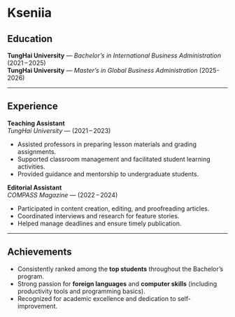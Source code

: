 # Kseniia

## Education  
**TungHai University** — *Bachelor’s in International Business Administration* (2021 – 2025)  
**TungHai University** — *Master’s in Global Business Administration* (2025-2026)  

---

## Experience  

**Teaching Assistant**  
*TungHai University* — (2021 – 2023)  
- Assisted professors in preparing lesson materials and grading assignments.  
- Supported classroom management and facilitated student learning activities.  
- Provided guidance and mentorship to undergraduate students.  

**Editorial Assistant**  
*COMPASS Magazine* — (2022 – 2024)  
- Participated in content creation, editing, and proofreading articles.  
- Coordinated interviews and research for feature stories.  
- Helped manage deadlines and ensure timely publication.  

---

## Achievements  
- Consistently ranked among the **top students** throughout the Bachelor’s program.  
- Strong passion for **foreign languages** and **computer skills** (including productivity tools and programming basics).  
- Recognized for academic excellence and dedication to self-improvement.